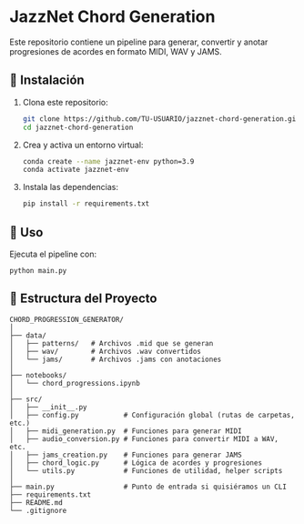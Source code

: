 # JazzNet Chord Generation

Este repositorio contiene un pipeline para generar, convertir y anotar progresiones de acordes en formato MIDI, WAV y JAMS.

## 🚀 Instalación

1. Clona este repositorio:
   ```sh
   git clone https://github.com/TU-USUARIO/jazznet-chord-generation.git
   cd jazznet-chord-generation

2. Crea y activa un entorno virtual:

    ```sh
    conda create --name jazznet-env python=3.9
    conda activate jazznet-env

3. Instala las dependencias:

    ```sh
    pip install -r requirements.txt


## 📜 Uso
Ejecuta el pipeline con:

    python main.py

## 📂 Estructura del Proyecto

```
CHORD_PROGRESSION_GENERATOR/
│
├── data/
│   ├── patterns/   # Archivos .mid que se generan
│   ├── wav/        # Archivos .wav convertidos
│   └── jams/       # Archivos .jams con anotaciones
│
├── notebooks/
│   └── chord_progressions.ipynb
│
├── src/
│   ├── __init__.py
│   ├── config.py           # Configuración global (rutas de carpetas, etc.)
│   ├── midi_generation.py  # Funciones para generar MIDI
│   ├── audio_conversion.py # Funciones para convertir MIDI a WAV, etc.
│   ├── jams_creation.py    # Funciones para generar JAMS
│   ├── chord_logic.py      # Lógica de acordes y progresiones
│   └── utils.py            # Funciones de utilidad, helper scripts
│
├── main.py                 # Punto de entrada si quisiéramos un CLI
├── requirements.txt
├── README.md
└── .gitignore

```